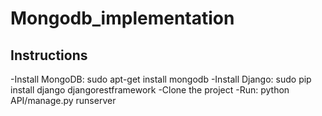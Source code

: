 # Mongodb_implementation

<h2>Instructions</h2>
-Install MongoDB: sudo apt-get install mongodb
-Install Django: sudo pip install django djangorestframework
-Clone the project
-Run: python API/manage.py runserver
